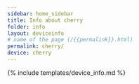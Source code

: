 ```yaml
---
sidebar: home_sidebar
title: Info about cherry
folder: info
layout: deviceinfo
# name of the page (/{{permalink}}.html)
permalink: cherry/
device: cherry
---
```

{% include templates/device_info.md %}
